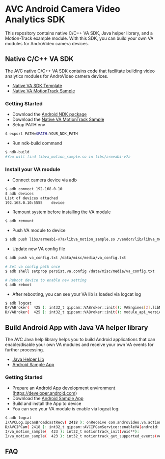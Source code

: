 # AVC Android Camera Video Analytics SDK

This repository contains native C/C++ VA SDK, Java helper library, and a Motion-Track example module. With this SDK, you can build your own VA modules for AndroVideo camera devices.


## Native C/C++ VA SDK

The AVC native C/C++ VA SDK contains code that facilitate building video analytics modules for AndroVideo camera devices.

- [Native VA SDK Template](https://github.com/Androvideo/AVC_VA_SDK/tree/master/Native_VA_SDK)
- [Native VA MotionTrack Sample](https://github.com/Androvideo/AVC_VA_SDK/tree/master/VA_Motion_Sample)

### Getting Started


- Download the [Android NDK package](https://developer.android.com/ndk/downloads/index.html)
- Download the [Native VA MotionTrack Sample](https://github.com/Androvideo/AVC_VA_SDK/tree/master/VA_Motion_Sample)
- Setup PATH env

```sh
$ export PATH=$PATH:YOUR_NDK_PATH
```

- Run ndk-build command

```sh
$ ndk-build
#You will find libva_motion_sample.so in libs/armeabi-v7a
```

### Install your VA module

- Connect camera device via adb

```sh
$ adb connect 192.168.0.10
$ adb devices
List of devices attached
192.168.0.10:5555    device
```

- Remount system before installing the VA module

```sh
$ adb remount
```

- Push VA module to device

```sh
$ adb push libs/armeabi-v7a/libva_motion_sample.so /vendor/lib/libva_motion_sample.so
```

- Update new VA config file

```sh
$ adb push va_config.txt /data/misc/media/va_config.txt

# Set va config path once
$ adb shell setprop persist.va.config /data/misc/media/va_config.txt

# Reboot device to enable new setting
$ adb reboot
```

- After rebooting, you can see your VA lib is loaded via logcat log

```sh
$ adb logcat
D/VABroker(  425 ): int32_t qipcam::VABroker::init(): VAEngines[2].libName = /vendor/lib/libva_motion_sample.so
D/VABroker(  425 ): int32_t qipcam::VABroker::init(): module_api_version = 0x1001
```


## Build Android App with Java VA helper library

The AVC Java help library helps you to build Android applications that can enable/disable your own VA modules and receive your own VA events for further processing.

- [Java Helper Lib](https://github.com/Androvideo/AVC_VA_SDK/tree/master/VAHelper/VAHelperLib)
- [Android Sample App](https://github.com/Androvideo/AVC_VA_SDK/tree/master/VAHelper/VASampleApp)

### Getting Started

- Prepare an Android App development environment (https://developer.android.com)
- Download the [Android Sample App](https://github.com/Androvideo/AVC_VA_SDK/tree/master/VAHelper/VASampleApp)
- Build and install the App to device
- You can see your VA module is enable via logcat log
```sh
$ adb logcat
I/AVCLog.IpcamBroadcastRecv( 2418 ): onReceive com.androvideo.va.action.USER_CONFIG
D/AVCIPCam( 2418 ): int32_t qipcam::AVCIPCamService::enableVA(android::String8, int): Enter MotionSample 1
I/va_motion_sample(  423 ): int32_t motiontrack_init(void**):
I/va_motion_sample(  423 ): int32_t motiontrack_get_supported_events(void*, int32_t*, int32_t*):

```

## FAQ
